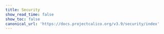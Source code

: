 ```yaml
---
title: Security
show_read_time: false
show_toc: false
canonical_url: 'https://docs.projectcalico.org/v3.9/security/index'
---
```

